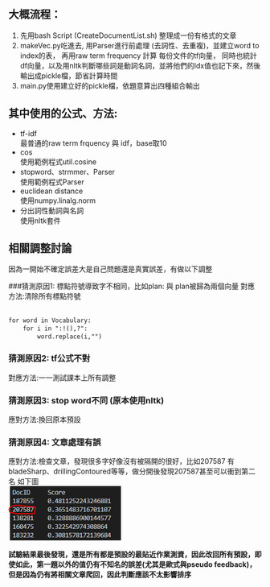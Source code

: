 ## 大概流程：

1. 先用bash Script (CreateDocumentList.sh) 整理成一份有格式的文章
2. makeVec.py吃進去, 用Parser進行前處理 (去詞性、去重複)，並建立word to index的表， 再用raw term frequency 計算 每份文件的tf向量， 同時也統計df向量，以及用nltk判斷哪些詞是動詞名詞，並將他們的Idx值也記下來，然後輸出成pickle檔，節省計算時間
3. main.py使用建立好的pickle檔，依題意算出四種組合輸出

## 其中使用的公式、方法:
+ tf-idf<br>
    最普通的raw term frquency 與 idf，base取10
+ cos<br>
    使用範例程式util.cosine
+ stopword、strmmer、Parser<br>
    使用範例程式Parser
+ euclidean distance<br>
    使用numpy.linalg.norm
+ 分出詞性動詞與名詞<br>
    使用nltk套件


## 相關調整討論
因為一開始不確定誤差大是自己問題還是真實誤差，有做以下調整

###猜測原因1: 標點符號導致字不相同，比如plan: 與 plan被歸為兩個向量
對應方法:清除所有標點符號
<pre><code>
for word in Vocabulary:
    for i in ":!(),?":
        word.replace(i,"")
</code></pre>

### 猜測原因2: tf公式不對
對應方法:一一測試課本上所有調整

### 猜測原因3: stop word不同 (原本使用nltk)
應對方法:換回原本預設

### 猜測原因4: 文章處理有誤
應對方法:檢查文章，發現很多字好像沒有被隔開的很好，比如207587 有 bladeSharp、drillingContoured等等，做分開後發現207587甚至可以衝到第二名
如下圖<br>
![缺圖囉QQ](./image/1.PNG)

**試驗結果最後發現，還是所有都是預設的最貼近作業測資，因此改回所有預設，即使如此，第一題以外的值仍有不知名的誤差(尤其是歐式與pseudo feedback)，但是因為仍有將相關文章爬回，因此判斷應該不太影響排序**



